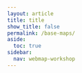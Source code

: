 ```yaml
---
layout: article
title: title
show_title: false
permalink: /base-maps/
aside:
  toc: true
sidebar:
  nav: webmap-workshop
---
```


